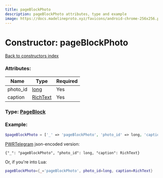```yaml
---
title: pageBlockPhoto
description: pageBlockPhoto attributes, type and example
image: https://docs.madelineproto.xyz/favicons/android-chrome-256x256.png
---
```

# Constructor: pageBlockPhoto  
[Back to constructors index](index.md)



### Attributes:

| Name     |    Type       | Required |
|----------|---------------|----------|
|photo\_id|[long](../types/long.md) | Yes|
|caption|[RichText](../types/RichText.md) | Yes|



### Type: [PageBlock](../types/PageBlock.md)


### Example:

```php
$pageBlockPhoto = ['_' => 'pageBlockPhoto', 'photo_id' => long, 'caption' => RichText];
```  

[PWRTelegram](https://pwrtelegram.xyz) json-encoded version:

```
{"_": "pageBlockPhoto", "photo_id": long, "caption": RichText}
```


Or, if you're into Lua:

```lua
pageBlockPhoto={_='pageBlockPhoto', photo_id=long, caption=RichText}

```


